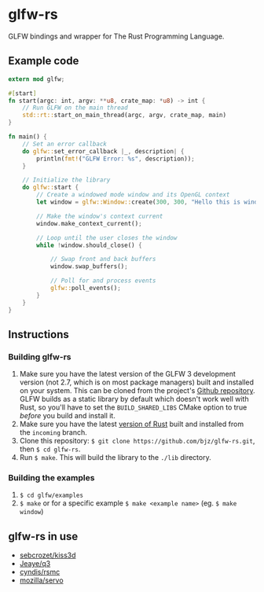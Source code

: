 # glfw-rs

GLFW bindings and wrapper for The Rust Programming Language.

## Example code

~~~rust
extern mod glfw;

#[start]
fn start(argc: int, argv: **u8, crate_map: *u8) -> int {
    // Run GLFW on the main thread
    std::rt::start_on_main_thread(argc, argv, crate_map, main)
}

fn main() {
    // Set an error callback
    do glfw::set_error_callback |_, description| {
        println(fmt!("GLFW Error: %s", description));
    }

    // Initialize the library
    do glfw::start {
        // Create a windowed mode window and its OpenGL context
        let window = glfw::Window::create(300, 300, "Hello this is window", glfw::Windowed).unwrap();

        // Make the window's context current
        window.make_context_current();

        // Loop until the user closes the window
        while !window.should_close() {

            // Swap front and back buffers
            window.swap_buffers();

            // Poll for and process events
            glfw::poll_events();
        }
    }
}
~~~

## Instructions

### Building glfw-rs

1. Make sure you have the latest version of the GLFW 3 development version (not 2.7, which is on most package managers) built and installed on your system. This can be cloned from the project's [Github repository](https://github.com/glfw/glfw). GLFW builds as a static library by default which doesn't work well with Rust, so you'll have to set the `BUILD_SHARED_LIBS` CMake option to true _before_ you build and install it.
2. Make sure you have the latest [version of Rust](https://github.com/mozilla/rust) built and installed from the `incoming` branch.
3. Clone this repository: `$ git clone https://github.com/bjz/glfw-rs.git`, then `$ cd glfw-rs`.
4. Run `$ make`. This will build the library to the `./lib` directory.

### Building the examples

1. `$ cd glfw/examples`
2. `$ make` or for a specific example `$ make <example name>` (eg. `$ make window`)

## glfw-rs in use

- [sebcrozet/kiss3d](https://github.com/sebcrozet/kiss3d)
- [Jeaye/q3](https://github.com/Jeaye/q3)
- [cyndis/rsmc](https://github.com/cyndis/rsmc/)
- [mozilla/servo](https://github.com/mozilla/servo)
